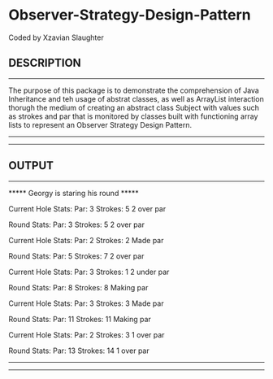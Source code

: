 # Observer-Strategy-Design-Pattern

Coded by Xzavian Slaughter

DESCRIPTION
----------------------------------------------------------------------------
----------------------------------------------------------------------------

The purpose of this package is to demonstrate the comprehension of Java Inheritance and teh usage of abstrat classes, as well as ArrayList interaction thorugh the medium of creating an abstract class Subject with values such as strokes and par that is monitored by classes built with functioning array lists to represent an Observer Strategy Design Pattern. 

----------------------------------------------------------------------------
----------------------------------------------------------------------------

OUTPUT
----------------------------------------------------------------------------
----------------------------------------------------------------------------

***** Georgy is staring his round *****

Current Hole Stats:
Par: 3
Strokes: 5
2 over par

Round Stats:
Par: 3
Strokes: 5
2 over par

Current Hole Stats:
Par: 2
Strokes: 2
Made par

Round Stats:
Par: 5
Strokes: 7
2 over par

Current Hole Stats:
Par: 3
Strokes: 1
2 under par

Round Stats:
Par: 8
Strokes: 8
Making par

Current Hole Stats:
Par: 3
Strokes: 3
Made par

Round Stats:
Par: 11
Strokes: 11
Making par

Current Hole Stats:
Par: 2
Strokes: 3
1 over par

Round Stats:
Par: 13
Strokes: 14
1 over par


----------------------------------------------------------------------------
----------------------------------------------------------------------------

